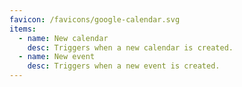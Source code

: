 ```yaml
---
favicon: /favicons/google-calendar.svg
items:
  - name: New calendar
    desc: Triggers when a new calendar is created.
  - name: New event
    desc: Triggers when a new event is created.
---
```


<script setup>
  import CustomListing from '../../components/CustomListing.vue'
</script>

<CustomListing />
